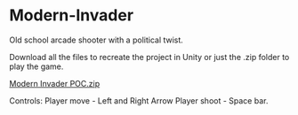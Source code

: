 # Modern-Invader

Old school arcade shooter with a political twist. 


Download all the files to recreate the project in Unity or just the .zip folder to play the game.

[Modern Invader POC.zip](https://github.com/AsiaMeduza/Modern-Invader/files/8574864/Modern.Invader.POC.zip)


Controls: 
Player move - Left and Right Arrow 
Player shoot - Space bar. 
